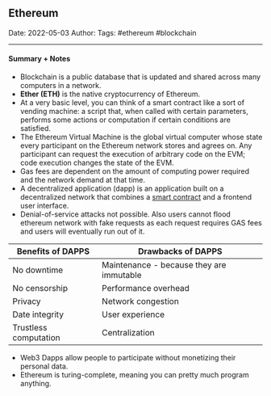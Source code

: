 
## Ethereum

Date: 2022-05-03
Author:
Tags: #ethereum #blockchain 


---

#### Summary + Notes

- Blockchain is a public database that is updated and shared across many computers in a network.
- **Ether (ETH)** is the native cryptocurrency of Ethereum.
- At a very basic level, you can think of a smart contract like a sort of vending machine: a script that, when called with certain parameters, performs some actions or computation if certain conditions are satisfied.
- The Ethereum Virtual Machine is the global virtual computer whose state every participant on the Ethereum network stores and agrees on. Any participant can request the execution of arbitrary code on the EVM; code execution changes the state of the EVM.
- Gas fees are dependent on the amount of computing power required and the network demand at that time.
- A decentralized application (dapp) is an application built on a decentralized network that combines a [smart contract](https://ethereum.org/en/developers/docs/smart-contracts/) and a frontend user interface.
- Denial-of-service attacks not possible. Also users cannot flood ethereum network with fake requests as each request requires GAS fees and users will eventually run out of it.

| Benefits of DAPPS     | Drawbacks of DAPPS                       |
| --------------------- | ---------------------------------------- |
| No downtime           | Maintenance - because they are immutable |
| No censorship         | Performance overhead                     |
| Privacy               | Network congestion                       |
| Date integrity        | User experience                          |
| Trustless computation | Centralization                           |

- Web3 Dapps allow people to participate without monetizing their personal data.
- Ethereum is turing-complete, meaning you can pretty much program anything.

